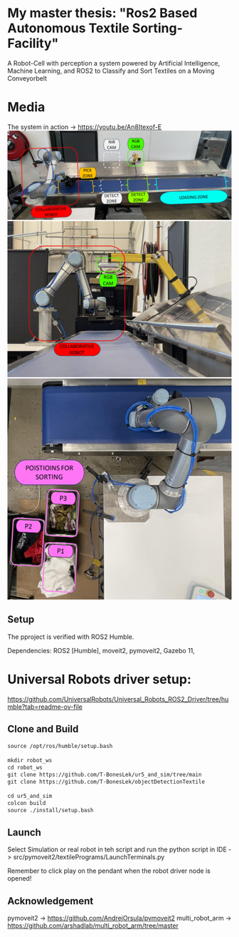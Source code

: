 # My master thesis: "Ros2 Based Autonomous Textile Sorting-Facility"

A Robot-Cell with perception a system powered by Artificial Intelligence,
Machine Learning, and ROS2 to Classify and Sort Textiles on a Moving
Conveyorbelt

# Media
The system in action -> https://youtu.be/An8Itexof-E
![Alt text](systemOverview.jpg)
![Alt text](PicAlongConveyor.jpg)
![Alt text](posesForSorting.jpg)


## Setup
The pproject is verified with ROS2 Humble.

Dependencies: ROS2 [Humble], moveit2, pymoveit2, Gazebo 11,

# Universal Robots driver setup:
https://github.com/UniversalRobots/Universal_Robots_ROS2_Driver/tree/humble?tab=readme-ov-file


## Clone and Build
```
source /opt/ros/humble/setup.bash

mkdir robot_ws
cd robot_ws
git clone https://github.com/T-BonesLek/ur5_and_sim/tree/main
git clone https://github.com/T-BonesLek/objectDetectionTextile

cd ur5_and_sim
colcon build
source ./install/setup.bash
```
## Launch
Select Simulation or real robot in teh script and run the python script in IDE -> src/pymoveit2/textilePrograms/LaunchTerminals.py

Remember to click play on the pendant when the robot driver node is opened!

## Acknowledgement
pymoveit2 -> https://github.com/AndrejOrsula/pymoveit2
multi_robot_arm -> https://github.com/arshadlab/multi_robot_arm/tree/master